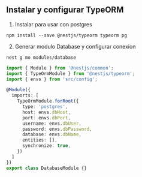 
## Instalar y configurar TypeORM

1. Instalar para usar con postgres

```
npm install --save @nestjs/typeorm typeorm pg
```

2. Generar modulo Database y configurar conexion

```
nest g mo modules/database
```


```ts
import { Module } from '@nestjs/common';
import { TypeOrmModule } from '@nestjs/typeorm';
import { envs } from 'src/config';

@Module({
  imports: [
    TypeOrmModule.forRoot({
      type: 'postgres',
      host: envs.dbHost,
      port: envs.dbPort,
      username: envs.dbUser,
      password: envs.dbPassword,
      database: envs.dbName,
      entities: [],
      synchronize: true,
    })
  ]
})
export class DatabaseModule {}
```
